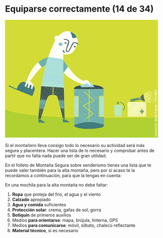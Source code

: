 # Equiparse correctamente (14 de 34)

![Equipa mochila](img/EQUIPA_TU_MOCHILA.jpg)

Si el montañero lleva consigo todo lo necesario su actividad será más segura y placentera. Hacer una lista de lo necesario y comprobar antes de partir que no falta nada puede ser de gran utilidad.

En el folleto de Montaña Segura sobre senderismo tienes una lista que te puede valer también para la alta montaña, pero por si acaso te la recordamos a continuación, para que la tengas en cuenta:

En una mochila para la alta montaña no debe faltar:

1.  **Ropa** que proteja del frío, el agua y el viento
2.  **Calzado** apropiado
3.  **Agua y comida** suficientes
4.  **Protección solar**: crema, gafas de sol, gorra
5.  **Botiquín** de primeros auxilios
6.  Medios **para orientarse**: mapa, brújula, linterna, GPS
7.  Medios **para comunicarse**: móvil, silbato, chaleco reflectante
8.  **Material técnico**, si es necesario  
    

